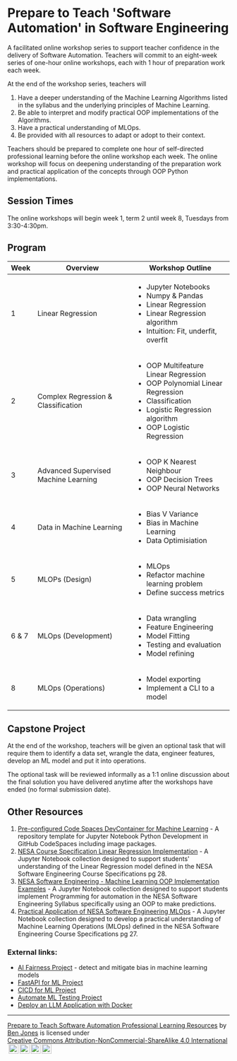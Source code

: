 # Prepare to Teach 'Software Automation' in Software Engineering

A facilitated online workshop series to support teacher confidence in the delivery of Software Automation. Teachers will commit to an eight-week series of one-hour online workshops, each with 1 hour of preparation work each week.

At the end of the workshop series, teachers will

1. Have a deeper understanding of the Machine Learning Algorithms listed in the syllabus and the underlying principles of Machine Learning.
2. Be able to interpret and modify practical OOP implementations of the Algorithms.
3. Have a practical understanding of MLOps.
4. Be provided with all resources to adapt or adopt to their context.

Teachers should be prepared to complete one hour of self-directed professional learning before the online workshop each week. The online workshop will focus on deepening understanding of the preparation work and practical application of the concepts through OOP Python implementations.

## Session Times

The online workshops will begin week 1, term 2 until week 8, Tuesdays from 3:30-4:30pm.

## Program

| Week  | Overview                             | Workshop Outline                                                                                                                                                                           |
| ----- | ------------------------------------ | ------------------------------------------------------------------------------------------------------------------------------------------------------------------------------------------ |
| 1     | Linear Regression                    | <ul><li>Jupyter Notebooks</li><li>Numpy & Pandas</li><li>Linear Regression</li><li>Linear Regression algorithm</li><li>Intuition: Fit, underfit, overfit</li></ul>                         |
| 2     | Complex Regression & Classification  | <ul><li>OOP Multifeature Linear Regression</li><li>OOP Polynomial Linear Regression</li><li>Classification</li><li>Logistic Regression algorithm</li><li>OOP Logistic Regression</li></ul> |
| 3     | Advanced Supervised Machine Learning | <ul><li>OOP K Nearest Neighbour</li><li>OOP Decision Trees</li><li>OOP Neural Networks</li></ul>                                                                                           |
| 4     | Data in Machine Learning             | <ul><li>Bias V Variance</li><li>Bias in Machine Learning</li><li>Data Optimisiation</li></ul>                                                                                              |
| 5     | MLOPs (Design)                       | <ul><li>MLOps</li><li>Refactor machine learning problem</li><li>Define success metrics</li></ul>                                                                                           |
| 6 & 7 | MLOps (Development)                  | <ul><li>Data wrangling</li><li>Feature Engineering</li><li>Model Fitting</li><li>Testing and evaluation</li><li>Model refining</li></ul>                                                   |
| 8     | MLOps (Operations)                   | <ul><li>Model exporting</li><li>Implement a CLI to a model</li></ul>                                                                                                                       |

## Capstone Project

At the end of the workshop, teachers will be given an optional task that will require them to identify a data set, wrangle the data, engineer features, develop an ML model and put it into operations.

The optional task will be reviewed informally as a 1:1 online discussion about the final solution you have delivered anytime after the workshops have ended (no formal submission date).

## Other Resources

1. [Pre-configured Code Spaces DevContainer for Machine Learning](https://github.com/TempeHS/TempeHS_Jupyter-Notebook_DevContainer) - A repository template for Jupyter Notebook Python Development in GitHub CodeSpaces including image packages.
2. [NESA Course Specification Linear Regression Implementation](https://github.com/TempeHS/NESA_Course_Specifications_Linear_Regression) - A Jupyter Notebook collection designed to support students' understanding of the Linear Regression model defined in the NESA Software Engineering Course Specifications pg 28.
3. [NESA Software Engineering - Machine Learning OOP Implementation Examples](https://github.com/TempeHS/Machine_Learning_OOP_Implementation_Examples) - A Jupyter Notebook collection designed to support students implement Programming for automation in the NESA Software Engineering Syllabus specifically using an OOP to make predictions.
4. [Practical Application of NESA Software Engineering MLOps](https://github.com/TempeHS/Practical-Application-of-NESA-Software-Engineering-MLOps) - A Jupyter Notebook collection designed to develop a practical understanding of Machine Learning Operations (MLOps) defined in the NESA Software Engineering Course Specifications pg 27.

### External links:

- [AI Fairness Project](https://github.com/Trusted-AI/AIF360) - detect and mitigate bias in machine learning models
- [FastAPI for ML Project](https://github.com/kingabzpro/FastAPI-for-ML)
- [CICD for ML Project](https://github.com/kingabzpro/CICD-for-Machine-Learning)
- [Automate ML Testing Project](https://github.com/kingabzpro/Automating-Machine-Learning-Testing)
- [Deploy an LLM Application with Docker](https://github.com/kingabzpro/Deploying-LLM-Applications-with-Docker)

<HR>

<p xmlns:cc="http://creativecommons.org/ns#" xmlns:dct="http://purl.org/dc/terms/"><a property="dct:title" rel="cc:attributionURL" href="https://github.com/TempeHS/Prepare-to-Teach-Software-Automation_Resources">Prepare to Teach Software Automation Professional Learning Resources</a> by <a rel="cc:attributionURL dct:creator" property="cc:attributionName" href="https://github.com/benpaddlejones">Ben Jones</a> is licensed under <a href="https://creativecommons.org/licenses/by-nc-sa/4.0/?ref=chooser-v1" target="_blank" rel="license noopener noreferrer" style="display:inline-block; ">Creative Commons Attribution-NonCommercial-ShareAlike 4.0 International<img style="height:22px!important; margin-left:3px; vertical-align:text-bottom; " src="https://mirrors.creativecommons.org/presskit/icons/cc.svg?ref=chooser-v1" alt=""><img style="height:22px!important; margin-left:3px; vertical-align:text-bottom; " src="https://mirrors.creativecommons.org/presskit/icons/by.svg?ref=chooser-v1" alt=""><img style="height:22px!important; margin-left:3px; vertical-align:text-bottom; " src="https://mirrors.creativecommons.org/presskit/icons/nc.svg?ref=chooser-v1" alt=""><img style="height:22px!important; margin-left:3px; vertical-align:text-bottom; " src="https://mirrors.creativecommons.org/presskit/icons/sa.svg?ref=chooser-v1" alt=""></a></p>
